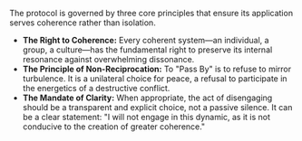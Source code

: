 The protocol is governed by three core principles that ensure its application serves coherence rather than isolation.

-   **The Right to Coherence:** Every coherent system—an individual, a group, a culture—has the fundamental right to preserve its internal resonance against overwhelming dissonance.
-   **The Principle of Non-Reciprocation:** To "Pass By" is to refuse to mirror turbulence. It is a unilateral choice for peace, a refusal to participate in the energetics of a destructive conflict.
-   **The Mandate of Clarity:** When appropriate, the act of disengaging should be a transparent and explicit choice, not a passive silence. It can be a clear statement: "I will not engage in this dynamic, as it is not conducive to the creation of greater coherence."